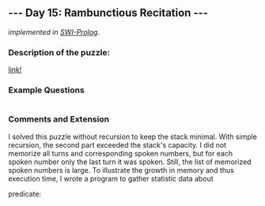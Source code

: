 ## --- Day 15: Rambunctious Recitation ---


*implemented in [SWI-Prolog](https://www.swi-prolog.org/)*.


### Description of the puzzle:

[link!](https://adventofcode.com/2020/day/15
)

### Example Questions

```prolog


```

### Comments and Extension

I solved this puzzle without recursion to keep the stack minimal. With simple recursion, the second part exceeded the stack's capacity.
I did not memorize all turns and corresponding spoken numbers, but for each spoken number only the last turn it was spoken.
Still, the list of memorized spoken numbers is large.
To illustrate the growth in memory and thus execution time, I wrote a program to gather statistic data about 

predicate: 


```prolog


```

